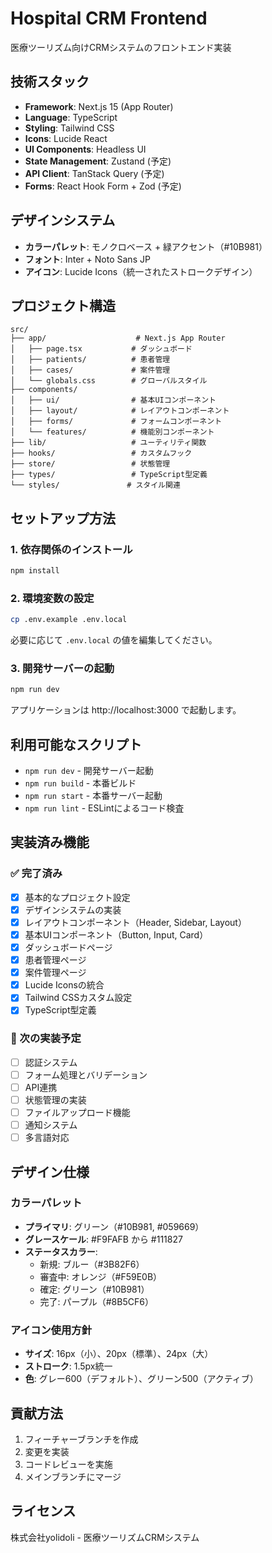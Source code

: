 # Hospital CRM Frontend

医療ツーリズム向けCRMシステムのフロントエンド実装

## 技術スタック

- **Framework**: Next.js 15 (App Router)
- **Language**: TypeScript
- **Styling**: Tailwind CSS
- **Icons**: Lucide React
- **UI Components**: Headless UI
- **State Management**: Zustand (予定)
- **API Client**: TanStack Query (予定)
- **Forms**: React Hook Form + Zod (予定)

## デザインシステム

- **カラーパレット**: モノクロベース + 緑アクセント（#10B981）
- **フォント**: Inter + Noto Sans JP
- **アイコン**: Lucide Icons（統一されたストロークデザイン）

## プロジェクト構造

```
src/
├── app/                    # Next.js App Router
│   ├── page.tsx           # ダッシュボード
│   ├── patients/          # 患者管理
│   ├── cases/             # 案件管理
│   └── globals.css        # グローバルスタイル
├── components/
│   ├── ui/                # 基本UIコンポーネント
│   ├── layout/            # レイアウトコンポーネント
│   ├── forms/             # フォームコンポーネント
│   └── features/          # 機能別コンポーネント
├── lib/                   # ユーティリティ関数
├── hooks/                 # カスタムフック
├── store/                 # 状態管理
├── types/                 # TypeScript型定義
└── styles/               # スタイル関連
```

## セットアップ方法

### 1. 依存関係のインストール
```bash
npm install
```

### 2. 環境変数の設定
```bash
cp .env.example .env.local
```

必要に応じて `.env.local` の値を編集してください。

### 3. 開発サーバーの起動
```bash
npm run dev
```

アプリケーションは http://localhost:3000 で起動します。

## 利用可能なスクリプト

- `npm run dev` - 開発サーバー起動
- `npm run build` - 本番ビルド
- `npm run start` - 本番サーバー起動
- `npm run lint` - ESLintによるコード検査

## 実装済み機能

### ✅ 完了済み
- [x] 基本的なプロジェクト設定
- [x] デザインシステムの実装
- [x] レイアウトコンポーネント（Header, Sidebar, Layout）
- [x] 基本UIコンポーネント（Button, Input, Card）
- [x] ダッシュボードページ
- [x] 患者管理ページ
- [x] 案件管理ページ
- [x] Lucide Iconsの統合
- [x] Tailwind CSSカスタム設定
- [x] TypeScript型定義

### 🚧 次の実装予定
- [ ] 認証システム
- [ ] フォーム処理とバリデーション
- [ ] API連携
- [ ] 状態管理の実装
- [ ] ファイルアップロード機能
- [ ] 通知システム
- [ ] 多言語対応

## デザイン仕様

### カラーパレット
- **プライマリ**: グリーン（#10B981, #059669）
- **グレースケール**: #F9FAFB から #111827
- **ステータスカラー**: 
  - 新規: ブルー（#3B82F6）
  - 審査中: オレンジ（#F59E0B）
  - 確定: グリーン（#10B981）
  - 完了: パープル（#8B5CF6）

### アイコン使用方針
- **サイズ**: 16px（小）、20px（標準）、24px（大）
- **ストローク**: 1.5px統一
- **色**: グレー600（デフォルト）、グリーン500（アクティブ）

## 貢献方法

1. フィーチャーブランチを作成
2. 変更を実装
3. コードレビューを実施
4. メインブランチにマージ

## ライセンス

株式会社yolidoli - 医療ツーリズムCRMシステム
